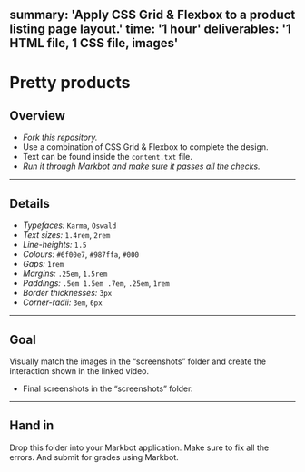 
summary: 'Apply CSS Grid & Flexbox to a product listing page layout.'
time: '1 hour'
deliverables: '1 HTML file, 1 CSS file, images'
---

# Pretty products

## Overview

- *Fork this repository.*
- Use a combination of CSS Grid & Flexbox to complete the design.
- Text can be found inside the `content.txt` file.
- *Run it through Markbot and make sure it passes all the checks.*

---

## Details

- *Typefaces:* `Karma`, `Oswald`
- *Text sizes:* `1.4rem`, `2rem`
- *Line-heights:* `1.5`
- *Colours:* `#6f00e7`, `#987ffa`, `#000`
- *Gaps:* `1rem`
- *Margins:* `.25em`, `1.5rem`
- *Paddings:* `.5em 1.5em .7em`, `.25em`, `1rem`
- *Border thicknesses:* `3px`
- *Corner-radii:* `3em`, `6px`

---

## Goal

Visually match the images in the “screenshots” folder and create the interaction shown in the linked video.

- Final screenshots in the “screenshots” folder.

---

## Hand in

Drop this folder into your Markbot application. Make sure to fix all the errors. And submit for grades using Markbot.
